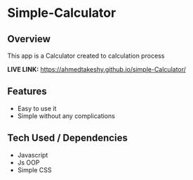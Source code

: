 <h1><strong>Simple-Calculator</strong></h1>
<h2>Overview</h2>
<p>This app is a Calculator created to calculation process</p>
<p><b>LIVE LINK:</b> <a href="[ahmedtakeshy.github.io/Calculator/](https://ahmedtakeshy.github.io/simple-Calculator/)">https://ahmedtakeshy.github.io/simple-Calculator/ </a></hp>
<h2>Features</h2>
<ul>
  <li>Easy to use it</li>
  <li>Simple without any complications</li>
</ul>
<h2>Tech Used / Dependencies</h2>
<ul>
  <li>Javascript</li>
  <li>Js OOP</a></li>
  <li>Simple CSS</li>
</ul>

